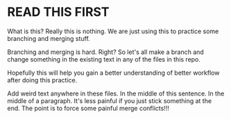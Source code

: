 # READ THIS FIRST

What is this?  Really this is nothing.  We are just using this to practice some branching and merging stuff.

Branching and merging is hard.  Right?  So let's all make a branch and change something in the existing text in any of the files in this repo.

Hopefully this will help you gain a better understanding of better workflow after doing this practice.

Add weird text anywhere in these files. In the middle of this sentence.  In the middle of a paragraph.  It's less painful if you just stick something at the end. The point is to force some painful merge conflicts!!!